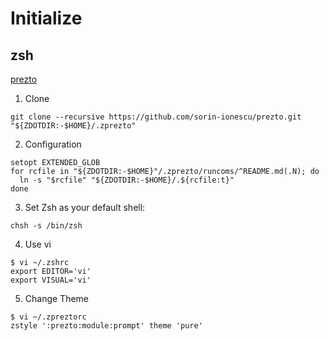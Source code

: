 # Initialize

## zsh

[prezto](https://github.com/sorin-ionescu/prezto)

1. Clone 
```
git clone --recursive https://github.com/sorin-ionescu/prezto.git "${ZDOTDIR:-$HOME}/.zprezto"
```

2. Configuration
```
setopt EXTENDED_GLOB
for rcfile in "${ZDOTDIR:-$HOME}"/.zprezto/runcoms/^README.md(.N); do
  ln -s "$rcfile" "${ZDOTDIR:-$HOME}/.${rcfile:t}"
done
```

3. Set Zsh as your default shell:
```
chsh -s /bin/zsh
```

4. Use vi
```
$ vi ~/.zshrc
export EDITOR='vi'
export VISUAL='vi'
```

5. Change Theme
```
$ vi ~/.zpreztorc
zstyle ':prezto:module:prompt' theme 'pure'
```
